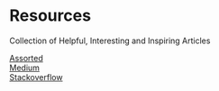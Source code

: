 # Resources
Collection of Helpful, Interesting and Inspiring Articles

[Assorted](https://github.com/MaxRickettsUy/DevArticles/blob/master/Assorted.md)<br>
[Medium](https://github.com/MaxRickettsUy/DevArticles/blob/master/Medium.md)<br>
[Stackoverflow](https://github.com/MaxRickettsUy/DevArticles/blob/master/Stackoverflow.md)<br>


